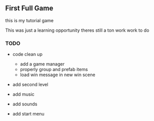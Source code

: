 ## First Full Game

this is my tutorial game

This was just a learning opportunity theres still a ton work work to do

### TODO
- code clean up
    - add a game manager
    - properly group and prefab items
    - load win message in new win scene

- add second level
- add music
- add sounds
- add start menu

